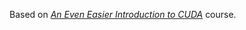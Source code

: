 Based on [*An Even Easier Introduction to CUDA*](https://devblogs.nvidia.com/even-easier-introduction-cuda/) course.